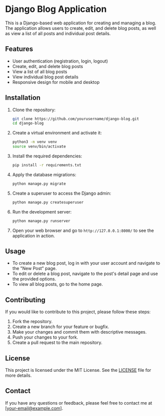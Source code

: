 # Django Blog Application

This is a Django-based web application for creating and managing a blog. The application allows users to create, edit, and delete blog posts, as well as view a list of all posts and individual post details.

## Features

- User authentication (registration, login, logout)
- Create, edit, and delete blog posts
- View a list of all blog posts
- View individual blog post details
- Responsive design for mobile and desktop

## Installation

1. Clone the repository:
    ```bash
    git clone https://github.com/yourusername/django-blog.git
    cd django-blog
    ```

2. Create a virtual environment and activate it:
    ```bash
    python3 -m venv venv
    source venv/bin/activate
    ```

3. Install the required dependencies:
    ```bash
    pip install -r requirements.txt
    ```

4. Apply the database migrations:
    ```bash
    python manage.py migrate
    ```

5. Create a superuser to access the Django admin:
    ```bash
    python manage.py createsuperuser
    ```

6. Run the development server:
    ```bash
    python manage.py runserver
    ```

7. Open your web browser and go to `http://127.0.0.1:8000/` to see the application in action.

## Usage

- To create a new blog post, log in with your user account and navigate to the "New Post" page.
- To edit or delete a blog post, navigate to the post's detail page and use the provided options.
- To view all blog posts, go to the home page.

## Contributing

If you would like to contribute to this project, please follow these steps:

1. Fork the repository.
2. Create a new branch for your feature or bugfix.
3. Make your changes and commit them with descriptive messages.
4. Push your changes to your fork.
5. Create a pull request to the main repository.

## License

This project is licensed under the MIT License. See the [LICENSE](LICENSE) file for more details.

## Contact

If you have any questions or feedback, please feel free to contact me at [your-email@example.com].